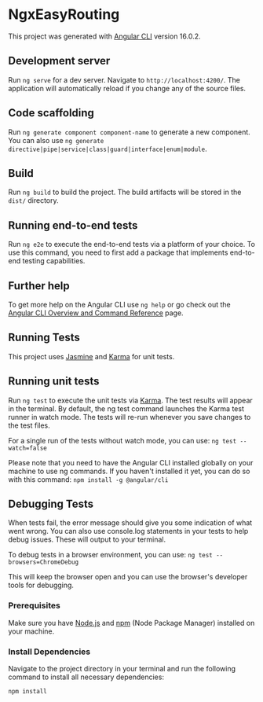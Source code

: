 # NgxEasyRouting

This project was generated with [Angular CLI](https://github.com/angular/angular-cli) version 16.0.2.

## Development server

Run `ng serve` for a dev server. Navigate to `http://localhost:4200/`. The application will automatically reload if you change any of the source files.

## Code scaffolding

Run `ng generate component component-name` to generate a new component. You can also use `ng generate directive|pipe|service|class|guard|interface|enum|module`.

## Build

Run `ng build` to build the project. The build artifacts will be stored in the `dist/` directory.


## Running end-to-end tests

Run `ng e2e` to execute the end-to-end tests via a platform of your choice. To use this command, you need to first add a package that implements end-to-end testing capabilities.

## Further help

To get more help on the Angular CLI use `ng help` or go check out the [Angular CLI Overview and Command Reference](https://angular.io/cli) page.





## Running Tests

This project uses [Jasmine](https://jasmine.github.io/) and [Karma](https://karma-runner.github.io/) for unit tests.

## Running unit tests

Run `ng test` to execute the unit tests via [Karma](https://karma-runner.github.io).
The test results will appear in the terminal. By default, the ng test command launches the Karma test runner in watch mode. The tests will re-run whenever you save changes to the test files.

For a single run of the tests without watch mode, you can use:
`ng test --watch=false`

Please note that you need to have the Angular CLI installed globally on your machine to use ng commands. If you haven't installed it yet, you can do so with this command:
`npm install -g @angular/cli`


## Debugging Tests
When tests fail, the error message should give you some indication of what went wrong. You can also use console.log statements in your tests to help debug issues. These will output to your terminal.

To debug tests in a browser environment, you can use:
`ng test --browsers=ChromeDebug`

This will keep the browser open and you can use the browser's developer tools for debugging.



### Prerequisites

Make sure you have [Node.js](https://nodejs.org/) and [npm](https://www.npmjs.com/) (Node Package Manager) installed on your machine.

### Install Dependencies

Navigate to the project directory in your terminal and run the following command to install all necessary dependencies:

```bash
npm install
